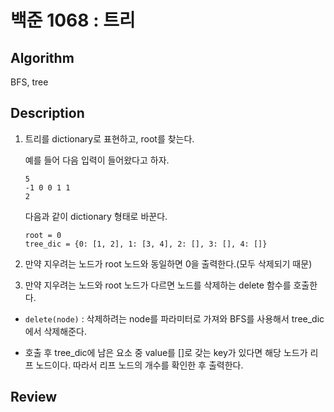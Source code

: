 # 백준 1068 : 트리

## Algorithm

BFS, tree

## Description

1. 트리를 dictionary로 표현하고, root를 찾는다.

    예를 들어 다음 입력이 들어왔다고 하자.
    ```
    5
    -1 0 0 1 1
    2
    ```
    다음과 같이 dictionary 형태로 바꾼다.
    ```
    root = 0
    tree_dic = {0: [1, 2], 1: [3, 4], 2: [], 3: [], 4: []}
    ```

2. 만약 지우려는 노드가 root 노드와 동일하면 0을 출력한다.(모두 삭제되기 때문)

3. 만약 지우려는 노드와 root 노드가 다르면 노드를 삭제하는 delete 함수를 호출한다.

+ `delete(node)` : 삭제하려는 node를 파라미터로 가져와 BFS를 사용해서 tree_dic에서 삭제해준다.

+ 호출 후 tree_dic에 남은 요소 중 value를 []로 갖는 key가 있다면 해당 노드가 리프 노드이다. 따라서 리프 노드의 개수를 확인한 후 출력한다.

## Review
